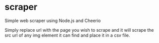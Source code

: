 # scraper
Simple web scraper using Node.js and Cheerio

Simply replace url with the page you wish to scrape and it will scrape the src url of any img element it can find and place it in a csv file.
